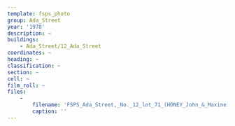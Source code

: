 ```yaml
---
template: fsps_photo
group: Ada_Street
year: '1978'
description: ~
buildings:
    - Ada_Street/12_Ada_Street
coordinates: ~
heading: ~
classification: ~
section: ~
cell: ~
film_roll: ~
files:
    -
        filename: 'FSPS_Ada_Street,_No._12_lot_71_(HONEY_John_&_Maxine),_16-4-E_1978.png'
        caption: ''
---
```

